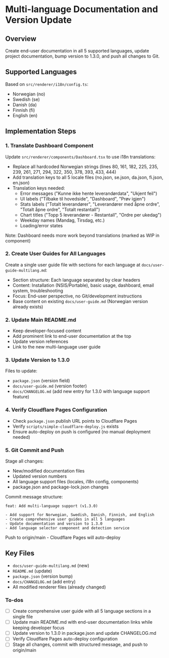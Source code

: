 <!-- 7e7ad426-79eb-41f1-b683-125171385231 59761227-67d1-4a9f-ba1f-2c537250f6f6 -->
# Multi-language Documentation and Version Update

## Overview

Create end-user documentation in all 5 supported languages, update project documentation, bump version to 1.3.0, and push all changes to Git.

## Supported Languages

Based on `src/renderer/i18n/config.ts`:

- Norwegian (no)
- Swedish (se)
- Danish (da)
- Finnish (fi)
- English (en)

## Implementation Steps

### 1. Translate Dashboard Component

Update `src/renderer/components/Dashboard.tsx` to use i18n translations:

- Replace all hardcoded Norwegian strings (lines 80, 161, 182, 225, 235, 239, 261, 271, 294, 322, 350, 378, 393, 433, 444)
- Add translation keys to all 5 locale files (no.json, se.json, da.json, fi.json, en.json)
- Translation keys needed:
  - Error messages ("Kunne ikke hente leverandørdata", "Ukjent feil")
  - UI labels ("Tilbake til hovedside", "Dashboard", "Prøv igjen")
  - Stats labels ("Totalt leverandører", "Leverandører med åpne ordre", "Totalt åpne ordre", "Totalt restantall")
  - Chart titles ("Topp 5 leverandører - Restantall", "Ordre per ukedag")
  - Weekday names (Mandag, Tirsdag, etc.)
  - Loading/error states

Note: Dashboard needs more work beyond translations (marked as WIP in component)

### 2. Create User Guides for All Languages

Create a single user guide file with sections for each language at `docs/user-guide-multilang.md`:

- Section structure: Each language separated by clear headers
- Content: Installation (NSIS/Portable), basic usage, dashboard, email system, troubleshooting
- Focus: End-user perspective, no Git/development instructions
- Base content on existing `docs/user-guide.md` (Norwegian version already exists)

### 2. Update Main README.md

- Keep developer-focused content
- Add prominent link to end-user documentation at the top
- Update version references
- Link to the new multi-language user guide

### 3. Update Version to 1.3.0

Files to update:

- `package.json` (version field)
- `docs/user-guide.md` (version footer)
- `docs/CHANGELOG.md` (add new entry for 1.3.0 with language support feature)

### 4. Verify Cloudflare Pages Configuration

- Check `package.json` publish URL points to Cloudflare Pages
- Verify `scripts/simple-cloudflare-deploy.js` exists
- Ensure auto-deploy on push is configured (no manual deployment needed)

### 5. Git Commit and Push

Stage all changes:

- New/modified documentation files
- Updated version numbers
- All language support files (locales, i18n config, components)
- package.json and package-lock.json changes

Commit message structure:

```
feat: Add multi-language support (v1.3.0)

- Add support for Norwegian, Swedish, Danish, Finnish, and English
- Create comprehensive user guides in all 5 languages
- Update documentation and version to 1.3.0
- Add language selector component and detection service
```

Push to origin/main - Cloudflare Pages will auto-deploy

## Key Files

- `docs/user-guide-multilang.md` (new)
- `README.md` (update)
- `package.json` (version bump)
- `docs/CHANGELOG.md` (add entry)
- All modified renderer files (already changed)

### To-dos

- [ ] Create comprehensive user guide with all 5 language sections in a single file
- [ ] Update main README.md with end-user documentation links while keeping developer focus
- [ ] Update version to 1.3.0 in package.json and update CHANGELOG.md
- [ ] Verify Cloudflare Pages auto-deploy configuration
- [ ] Stage all changes, commit with structured message, and push to origin/main